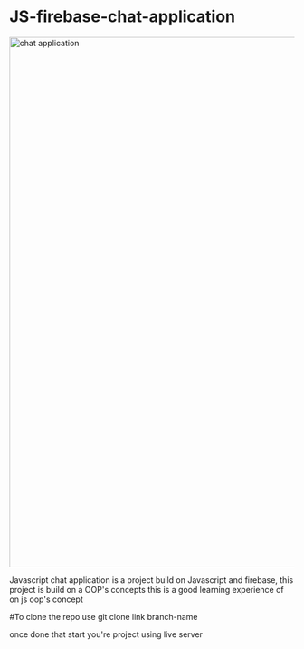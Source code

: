 # JS-firebase-chat-application

<img width="936" alt="chat application" src="https://user-images.githubusercontent.com/24581912/208346717-3acf8d35-516b-450d-bf1c-6c184efffcdb.PNG">


Javascript chat application is a project build on Javascript and firebase, this project is build on a OOP's concepts this is a good learning experience of on js oop's concept

#To clone the repo 
use git clone link branch-name

once done that start you're project using live server
